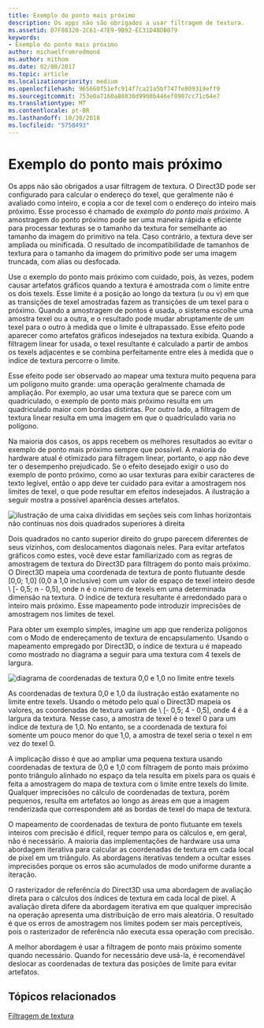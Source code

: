 ```yaml
---
title: Exemplo do ponto mais próximo
description: Os apps não são obrigados a usar filtragem de textura.
ms.assetid: D7F88320-2C61-47E9-9B92-EC31D48DB079
keywords:
- Exemplo do ponto mais próximo
author: michaelfromredmond
ms.author: mithom
ms.date: 02/08/2017
ms.topic: article
ms.localizationpriority: medium
ms.openlocfilehash: 965660f51efc914f7ca21a5bf747fe809319eff9
ms.sourcegitcommit: 753e0a7160a88830d9908b446ef0907cc71c64e7
ms.translationtype: MT
ms.contentlocale: pt-BR
ms.lasthandoff: 10/30/2018
ms.locfileid: "5758493"
---
```

# <a name="span-iddirect3dconceptsnearest-pointsamplingspannearest-point-sampling"></a><span id="direct3dconcepts.nearest-point_sampling"></span>Exemplo do ponto mais próximo


Os apps não são obrigados a usar filtragem de textura. O Direct3D pode ser configurado para calcular o endereço do texel, que geralmente não é avaliado como inteiro, e copia a cor de texel com o endereço do inteiro mais próximo. Esse processo é chamado de *exemplo do ponto mais próximo*. A amostragem do ponto próximo pode ser uma maneira rápida e eficiente para processar texturas se o tamanho da textura for semelhante ao tamanho da imagem do primitivo na tela. Caso contrário, a textura deve ser ampliada ou minificada. O resultado de incompatibilidade de tamanhos de textura para o tamanho da imagem do primitivo pode ser uma imagem truncada, com alias ou desfocada.

Use o exemplo do ponto mais próximo com cuidado, pois, às vezes, podem causar artefatos gráficos quando a textura é amostrada com o limite entre os dois texels. Esse limite é a posição ao longo da textura (u ou v) em que as transições de texel amostradas fazem as transições de um texel para o próximo. Quando a amostragem de pontos é usada, o sistema escolhe uma amostra texel ou a outra, e o resultado pode mudar abruptamente de um texel para o outro à medida que o limite é ultrapassado. Esse efeito pode aparecer como artefatos gráficos indesejados na textura exibida. Quando a filtragem linear for usada, o texel resultante é calculado a partir de ambos os texels adjacentes e se combina perfeitamente entre eles à medida que o índice de textura percorre o limite.

Esse efeito pode ser observado ao mapear uma textura muito pequena para um polígono muito grande: uma operação geralmente chamada de ampliação. Por exemplo, ao usar uma textura que se parece com um quadriculado, o exemplo de ponto mais próximo resulta em um quadriculado maior com bordas distintas. Por outro lado, a filtragem de textura linear resulta em uma imagem em que o quadriculado varia no polígono.

Na maioria dos casos, os apps recebem os melhores resultados ao evitar o exemplo de ponto mais próximo sempre que possível. A maioria do hardware atual é otimizado para filtragem linear, portanto, o app não deve ter o desempenho prejudicado. Se o efeito desejado exigir o uso do exemplo de ponto próximo, como ao usar texturas para exibir caracteres de texto legível, então o app deve ter cuidado para evitar a amostragem nos limites de texel, o que pode resultar em efeitos indesejados. A ilustração a seguir mostra a possível aparência desses artefatos.

![ilustração de uma caixa divididas em seções seis com linhas horizontais não contínuas nos dois quadrados superiores à direita](images/ptrtfct.png)

Dois quadrados no canto superior direito do grupo parecem diferentes de seus vizinhos, com deslocamentos diagonais neles. Para evitar artefatos gráficos como estes, você deve estar familiarizado com as regras de amostragem de textura do Direct3D para filtragem do ponto mais próximo. O Direct3D mapeia uma coordenada de textura de ponto flutuante desde \[0,0; 1,0\] (0,0 a 1,0 inclusive) com um valor de espaço de texel inteiro desde \ [- 0,5; n - 0,5\], onde n é o número de texels em uma determinada dimensão na textura. O índice de textura resultante é arredondado para o inteiro mais próximo. Esse mapeamento pode introduzir imprecisões de amostragem nos limites de texel.

Para obter um exemplo simples, imagine um app que renderiza polígonos com o Modo de endereçamento de textura de encapsulamento. Usando o mapeamento empregado por Direct3D, o índice de textura u é mapeado como mostrado no diagrama a seguir para uma textura com 4 texels de largura.

![diagrama de coordenadas de textura 0,0 e 1,0 no limite entre texels](images/ptsmpprb.png)

As coordenadas de textura 0,0 e 1,0 da ilustração estão exatamente no limite entre texels. Usando o método pelo qual o Direct3D mapeia os valores, as coordenadas de textura variam de \ [- 0,5; 4 - 0,5\], onde 4 é a largura da textura. Nesse caso, a amostra de texel é o texel 0 para um índice de textura de 1,0. No entanto, se a coordenada de textura foi somente um pouco menor do que 1,0, a amostra de texel seria o texel n em vez do texel 0.

A implicação disso é que ao ampliar uma pequena textura usando coordenadas de textura de 0,0 e 1,0 com filtragem de ponto mais próximo ponto triângulo alinhado no espaço da tela resulta em pixels para os quais é feita a amostragem do mapa de textura com o limite entre texels do limite. Qualquer imprecisões no cálculo de coordenadas de textura, porém pequenos, resulta em artefatos ao longo as áreas em que a imagem renderizada que correspondem até as bordas de texel do mapa de textura.

O mapeamento de coordenadas de textura de ponto flutuante em texels inteiros com precisão é difícil, requer tempo para os cálculos e, em geral, não é necessário. A maioria das implementações de hardware usa uma abordagem iterativa para calcular as coordenadas de textura em cada local de pixel em um triângulo. As abordagens iterativas tendem a ocultar esses imprecisões porque os erros são acumulados de modo uniforme durante a iteração.

O rasterizador de referência do Direct3D usa uma abordagem de avaliação direta para o cálculos dos índices de textura em cada local de pixel. A avaliação direta difere da abordagem iterativa em que qualquer imprecisão na operação apresenta uma distribuição de erro mais aleatória. O resultado é que os erros de amostragem nos limites podem ser mais perceptíveis, pois o rasterizador de referência não executa essa operação com precisão.

A melhor abordagem é usar a filtragem de ponto mais próximo somente quando necessário. Quando for necessário deve usá-la, é recomendável deslocar as coordenadas de textura das posições de limite para evitar artefatos.

## <a name="span-idrelated-topicsspanrelated-topics"></a><span id="related-topics"></span>Tópicos relacionados


[Filtragem de textura](texture-filtering.md)

 

 




